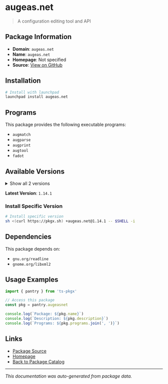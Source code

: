 # augeas.net

> A configuration editing tool and API

## Package Information

- **Domain**: `augeas.net`
- **Name**: `augeas.net`
- **Homepage**: Not specified
- **Source**: [View on GitHub](https://github.com/pkgxdev/pantry/tree/main/projects/augeas.net/package.yml)

## Installation

```bash
# Install with launchpad
launchpad install augeas.net
```

## Programs

This package provides the following executable programs:

- `augmatch`
- `augparse`
- `augprint`
- `augtool`
- `fadot`

## Available Versions

<details>
<summary>Show all 2 versions</summary>

- `1.14.1`, `1.14.0`

</details>

**Latest Version**: `1.14.1`

### Install Specific Version

```bash
# Install specific version
sh <(curl https://pkgx.sh) +augeas.net@1.14.1 -- $SHELL -i
```

## Dependencies

This package depends on:

- `gnu.org/readline`
- `gnome.org/libxml2`

## Usage Examples

```typescript
import { pantry } from 'ts-pkgx'

// Access this package
const pkg = pantry.augeasnet

console.log(`Package: ${pkg.name}`)
console.log(`Description: ${pkg.description}`)
console.log(`Programs: ${pkg.programs.join(', ')}`)
```

## Links

- [Package Source](https://github.com/pkgxdev/pantry/tree/main/projects/augeas.net/package.yml)
- [Homepage](#)
- [Back to Package Catalog](../package-catalog.md)

---

*This documentation was auto-generated from package data.*
